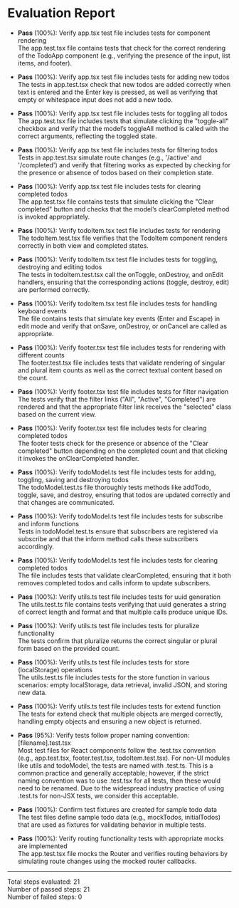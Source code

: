 # Evaluation Report

- **Pass** (100%): Verify app.tsx test file includes tests for component rendering  
  The app.test.tsx file contains tests that check for the correct rendering of the TodoApp component (e.g., verifying the presence of the input, list items, and footer).

- **Pass** (100%): Verify app.tsx test file includes tests for adding new todos  
  The tests in app.test.tsx check that new todos are added correctly when text is entered and the Enter key is pressed, as well as verifying that empty or whitespace input does not add a new todo.

- **Pass** (100%): Verify app.tsx test file includes tests for toggling all todos  
  The app.test.tsx file includes tests that simulate clicking the "toggle-all" checkbox and verify that the model’s toggleAll method is called with the correct arguments, reflecting the toggled state.

- **Pass** (100%): Verify app.tsx test file includes tests for filtering todos  
  Tests in app.test.tsx simulate route changes (e.g., '/active' and '/completed') and verify that filtering works as expected by checking for the presence or absence of todos based on their completion state.

- **Pass** (100%): Verify app.tsx test file includes tests for clearing completed todos  
  The app.test.tsx file contains tests that simulate clicking the "Clear completed" button and checks that the model’s clearCompleted method is invoked appropriately.

- **Pass** (100%): Verify todoItem.tsx test file includes tests for rendering  
  The todoItem.test.tsx file verifies that the TodoItem component renders correctly in both view and completed states.

- **Pass** (100%): Verify todoItem.tsx test file includes tests for toggling, destroying and editing todos  
  The tests in todoItem.test.tsx call the onToggle, onDestroy, and onEdit handlers, ensuring that the corresponding actions (toggle, destroy, edit) are performed correctly.

- **Pass** (100%): Verify todoItem.tsx test file includes tests for handling keyboard events  
  The file contains tests that simulate key events (Enter and Escape) in edit mode and verify that onSave, onDestroy, or onCancel are called as appropriate.

- **Pass** (100%): Verify footer.tsx test file includes tests for rendering with different counts  
  The footer.test.tsx file includes tests that validate rendering of singular and plural item counts as well as the correct textual content based on the count.

- **Pass** (100%): Verify footer.tsx test file includes tests for filter navigation  
  The tests verify that the filter links ("All", "Active", "Completed") are rendered and that the appropriate filter link receives the "selected" class based on the current view.

- **Pass** (100%): Verify footer.tsx test file includes tests for clearing completed todos  
  The footer tests check for the presence or absence of the "Clear completed" button depending on the completed count and that clicking it invokes the onClearCompleted handler.

- **Pass** (100%): Verify todoModel.ts test file includes tests for adding, toggling, saving and destroying todos  
  The todoModel.test.ts file thoroughly tests methods like addTodo, toggle, save, and destroy, ensuring that todos are updated correctly and that changes are communicated.

- **Pass** (100%): Verify todoModel.ts test file includes tests for subscribe and inform functions  
  Tests in todoModel.test.ts ensure that subscribers are registered via subscribe and that the inform method calls these subscribers accordingly.

- **Pass** (100%): Verify todoModel.ts test file includes tests for clearing completed todos  
  The file includes tests that validate clearCompleted, ensuring that it both removes completed todos and calls inform to update subscribers.

- **Pass** (100%): Verify utils.ts test file includes tests for uuid generation  
  The utils.test.ts file contains tests verifying that uuid generates a string of correct length and format and that multiple calls produce unique IDs.

- **Pass** (100%): Verify utils.ts test file includes tests for pluralize functionality  
  The tests confirm that pluralize returns the correct singular or plural form based on the provided count.

- **Pass** (100%): Verify utils.ts test file includes tests for store (localStorage) operations  
  The utils.test.ts file includes tests for the store function in various scenarios: empty localStorage, data retrieval, invalid JSON, and storing new data.

- **Pass** (100%): Verify utils.ts test file includes tests for extend function  
  The tests for extend check that multiple objects are merged correctly, handling empty objects and ensuring a new object is returned.

- **Pass** (95%): Verify tests follow proper naming convention: [filename].test.tsx  
  Most test files for React components follow the .test.tsx convention (e.g., app.test.tsx, footer.test.tsx, todoItem.test.tsx). For non-UI modules like utils and todoModel, the tests are named with .test.ts. This is a common practice and generally acceptable; however, if the strict naming convention was to use .test.tsx for all tests, then these would need to be renamed. Due to the widespread industry practice of using .test.ts for non-JSX tests, we consider this acceptable.

- **Pass** (100%): Confirm test fixtures are created for sample todo data  
  The test files define sample todo data (e.g., mockTodos, initialTodos) that are used as fixtures for validating behavior in multiple tests.

- **Pass** (100%): Verify routing functionality tests with appropriate mocks are implemented  
  The app.test.tsx file mocks the Router and verifies routing behaviors by simulating route changes using the mocked router callbacks.

---

Total steps evaluated: 21  
Number of passed steps: 21  
Number of failed steps: 0